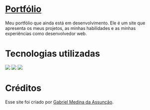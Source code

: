 <h1><a href="https://gabs4841.github.io/" target="_blank" rel=“noopener noreferrer”>Portfólio</a></h1>

Meu portfólio que ainda está em desenvolvimento. Ele é um site que apresenta os meus projetos, as minhas habilidades e as minhas experiências como desenvolvedor web.

# Tecnologias utilizadas

<div style="display: inline_block">
<img src="https://img.shields.io/badge/html5-%23E34F26.svg?style=for-the-badge&logo=html5&logoColor=white" />
<img src="https://img.shields.io/badge/css3-%231572B6.svg?style=for-the-badge&logo=css3&logoColor=white" />
<img src="https://img.shields.io/badge/javascript-%23323330.svg?style=for-the-badge&logo=javascript&logoColor=%23F7DF1E" />
</div>

# Créditos
Esse site foi criado por [Gabriel Medina da Assunção](https://github.com/gabs4841).
